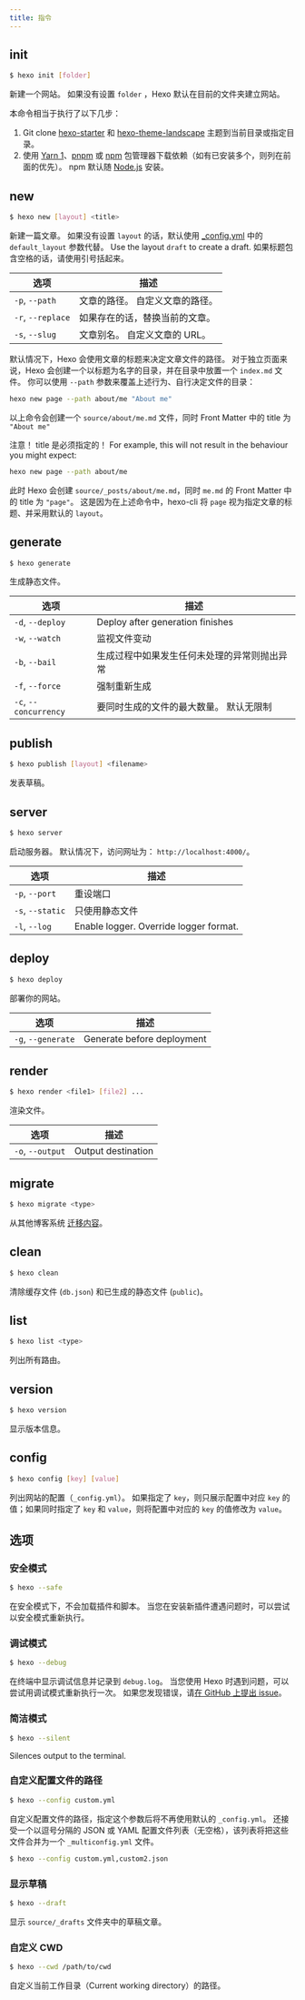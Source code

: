 ```yaml
---
title: 指令
---
```


## init

```bash
$ hexo init [folder]
```

新建一个网站。 如果没有设置 `folder` ，Hexo 默认在目前的文件夹建立网站。

本命令相当于执行了以下几步：

1. Git clone [hexo-starter](https://github.com/hexojs/hexo-starter) 和 [hexo-theme-landscape](https://github.com/hexojs/hexo-theme-landscape) 主题到当前目录或指定目录。
2. 使用 [Yarn 1](https://classic.yarnpkg.com/lang/en/)、[pnpm](https://pnpm.io/zh/) 或 [npm](https://docs.npmjs.com/cli/install) 包管理器下载依赖（如有已安装多个，则列在前面的优先）。 npm 默认随 [Node.js](/zh-cn/docs/index.html#安装-Node-js) 安装。

## new

```bash
$ hexo new [layout] <title>
```

新建一篇文章。 如果没有设置 `layout` 的话，默认使用 [\_config.yml](configuration.html) 中的 `default_layout` 参数代替。 Use the layout `draft` to create a draft. 如果标题包含空格的话，请使用引号括起来。

| 选项                | 描述                |
| ----------------- | ----------------- |
| `-p`, `--path`    | 文章的路径。 自定义文章的路径。  |
| `-r`, `--replace` | 如果存在的话，替换当前的文章。   |
| `-s`, `--slug`    | 文章别名。 自定义文章的 URL。 |

默认情况下，Hexo 会使用文章的标题来决定文章文件的路径。 对于独立页面来说，Hexo 会创建一个以标题为名字的目录，并在目录中放置一个 `index.md` 文件。 你可以使用 `--path` 参数来覆盖上述行为、自行决定文件的目录：

```bash
hexo new page --path about/me "About me"
```

以上命令会创建一个 `source/about/me.md` 文件，同时 Front Matter 中的 title 为 `"About me"`

注意！ title 是必须指定的！ For example, this will not result in the behaviour you might expect:

```bash
hexo new page --path about/me
```

此时 Hexo 会创建 `source/_posts/about/me.md`，同时 `me.md` 的 Front Matter 中的 title 为 `"page"`。 这是因为在上述命令中，hexo-cli 将 `page` 视为指定文章的标题、并采用默认的 `layout`。

## generate

```bash
$ hexo generate
```

生成静态文件。

| 选项                    | 描述                               |
| --------------------- | -------------------------------- |
| `-d`, `--deploy`      | Deploy after generation finishes |
| `-w`, `--watch`       | 监视文件变动                           |
| `-b`, `--bail`        | 生成过程中如果发生任何未处理的异常则抛出异常           |
| `-f`, `--force`       | 强制重新生成                           |
| `-c`, `--concurrency` | 要同时生成的文件的最大数量。 默认无限制             |

## publish

```bash
$ hexo publish [layout] <filename>
```

发表草稿。

## server

```bash
$ hexo server
```

启动服务器。 默认情况下，访问网址为： `http://localhost:4000/`。

| 选项               | 描述                                     |
| ---------------- | -------------------------------------- |
| `-p`, `--port`   | 重设端口                                   |
| `-s`, `--static` | 只使用静态文件                                |
| `-l`, `--log`    | Enable logger. Override logger format. |

## deploy

```bash
$ hexo deploy
```

部署你的网站。

| 选项                 | 描述                         |
| ------------------ | -------------------------- |
| `-g`, `--generate` | Generate before deployment |

## render

```bash
$ hexo render <file1> [file2] ...
```

渲染文件。

| 选项               | 描述                 |
| ---------------- | ------------------ |
| `-o`, `--output` | Output destination |

## migrate

```bash
$ hexo migrate <type>
```

从其他博客系统 [迁移内容](migration.html)。

## clean

```bash
$ hexo clean
```

清除缓存文件 (`db.json`) 和已生成的静态文件 (`public`)。

## list

```bash
$ hexo list <type>
```

列出所有路由。

## version

```bash
$ hexo version
```

显示版本信息。

## config

```bash
$ hexo config [key] [value]
```

列出网站的配置（`_config.yml`）。 如果指定了 `key`，则只展示配置中对应 `key` 的值；如果同时指定了 `key` 和 `value`，则将配置中对应的 `key` 的值修改为 `value`。

## 选项

### 安全模式

```bash
$ hexo --safe
```

在安全模式下，不会加载插件和脚本。 当您在安装新插件遭遇问题时，可以尝试以安全模式重新执行。

### 调试模式

```bash
$ hexo --debug
```

在终端中显示调试信息并记录到 `debug.log`。 当您使用 Hexo 时遇到问题，可以尝试用调试模式重新执行一次。 如果您发现错误，请[在 GitHub 上提出 issue](https://github.com/hexojs/hexo/issues/new?assignees=&labels=&projects=&template=bug_report.yml)。

### 简洁模式

```bash
$ hexo --silent
```

Silences output to the terminal.

### 自定义配置文件的路径

```bash
$ hexo --config custom.yml
```

自定义配置文件的路径，指定这个参数后将不再使用默认的 `_config.yml`。 还接受一个以逗号分隔的 JSON 或 YAML 配置文件列表（无空格），该列表将把这些文件合并为一个 `_multiconfig.yml` 文件。

```bash
$ hexo --config custom.yml,custom2.json
```

### 显示草稿

```bash
$ hexo --draft
```

显示 `source/_drafts` 文件夹中的草稿文章。

### 自定义 CWD

```bash
$ hexo --cwd /path/to/cwd
```

自定义当前工作目录（Current working directory）的路径。
